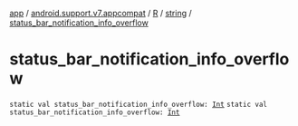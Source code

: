 [app](../../../index.md) / [android.support.v7.appcompat](../../index.md) / [R](../index.md) / [string](index.md) / [status_bar_notification_info_overflow](./status_bar_notification_info_overflow.md)

# status_bar_notification_info_overflow

`static val status_bar_notification_info_overflow: `[`Int`](https://kotlinlang.org/api/latest/jvm/stdlib/kotlin/-int/index.html)
`static val status_bar_notification_info_overflow: `[`Int`](https://kotlinlang.org/api/latest/jvm/stdlib/kotlin/-int/index.html)